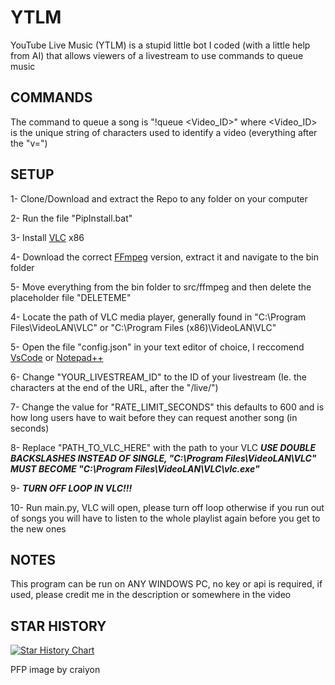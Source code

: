 # YTLM
YouTube Live Music  (YTLM) is a stupid little bot I coded (with a little help from AI) that allows viewers of a livestream to use commands to queue music

## COMMANDS

The command to queue a song is "!queue <Video_ID>" where <Video_ID> is the unique string of characters used to identify a video (everything after the "v=")

## SETUP
1- Clone/Download and extract the Repo to any folder on your computer

2- Run the file "PipInstall.bat"

3- Install [VLC](https://www.videolan.org/vlc/) x86

4- Download the correct [FFmpeg](https://github.com/BtbN/FFmpeg-Builds/releases/download/latest/ffmpeg-master-latest-win64-gpl.zip) version, extract it and navigate to the bin folder

5- Move everything from the bin folder to src/ffmpeg and then delete the placeholder file "DELETEME"

4- Locate the path of VLC media player, generally found in "C:\Program Files\VideoLAN\VLC\" or "C:\Program Files (x86)\VideoLAN\VLC\"

5- Open the file "config.json" in your text editor of choice, I reccomend [VsCode](https://code.visualstudio.com/download) or [Notepad++](https://notepad-plus-plus.org/downloads/v8.6.7/)

6- Change "YOUR_LIVESTREAM_ID" to the ID of your livestream (Ie. the characters at the end of the URL, after the "/live/")

7- Change the value for "RATE_LIMIT_SECONDS" this defaults to 600 and is how long users have to wait before they can request another song (in seconds)

8- Replace "PATH_TO_VLC_HERE" with the path to your VLC ***USE DOUBLE BACKSLASHES INSTEAD OF SINGLE, "C:\Program Files\VideoLAN\VLC\" MUST BECOME "C:\\Program Files\\VideoLAN\\VLC\\vlc.exe"***

9- ***TURN OFF LOOP IN VLC!!!***

10- Run main.py, VLC will open, please turn off loop otherwise if you run out of songs you will have to listen to the whole playlist again before you get to the new ones

## NOTES
This program can be run on ANY WINDOWS PC, no key or api is required, if used, please credit me in the description or somewhere in the video

## STAR HISTORY
[![Star History Chart](https://api.star-history.com/svg?repos=NIDNHU/YTLM&type=Date)](https://star-history.com/#NIDNHU/YTLM&Date)

PFP image by craiyon
